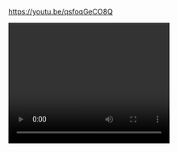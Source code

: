 





https://youtu.be/qsfoqGeCO8Q


<video width="320" height="240" controls>
  <source src="video/1.mp4" type="video/mp4">
</video>

